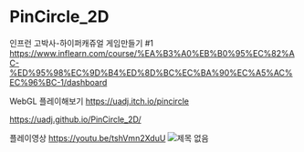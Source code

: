 # PinCircle_2D
인프런 고박사-하이퍼캐쥬얼 게임만들기 #1
https://www.inflearn.com/course/%EA%B3%A0%EB%B0%95%EC%82%AC-%ED%95%98%EC%9D%B4%ED%8D%BC%EC%BA%90%EC%A5%AC%EC%96%BC-1/dashboard

WebGL 플레이해보기
https://uadj.itch.io/pincircle

https://uadj.github.io/PinCircle_2D/

플레이영상
https://youtu.be/tshVmn2XduU
![제목 없음](https://user-images.githubusercontent.com/30551889/146683226-5546daac-b4b0-42d1-9ee7-a4f02a6e9e10.png)




